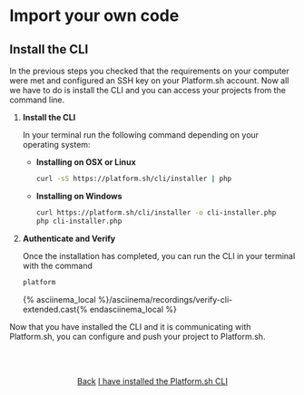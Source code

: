 
# Import your own code

## Install the CLI

In the previous steps you checked that the requirements on your computer were met and configured an SSH key on your Platform.sh account. Now all we have to do is install the CLI and you can access your projects from the command line.

1. **Install the CLI**

    In your terminal run the following command depending on your operating system:

    * **Installing on OSX or Linux**
    
       ```bash
       curl -sS https://platform.sh/cli/installer | php
       ```
       
    * **Installing on Windows**
    
       ```bash
       curl https://platform.sh/cli/installer -o cli-installer.php
       php cli-installer.php
       ```
   
2. **Authenticate and Verify**

   Once the installation has completed, you can run the CLI in your terminal with the command
   
   ```bash
   platform
   ```
    
   {% asciinema_local %}/asciinema/recordings/verify-cli-extended.cast{% endasciinema_local %}
   
Now that you have installed the CLI and it is communicating with Platform.sh, you can configure and push your project to Platform.sh.


<html>
<head>
<link rel="stylesheet" href="/styles/styles.css">
</head>
<body>

<br/><br/>

<center>

<a href="/gettingstarted/own-code/step-2.html" class="buttongen small">Back</a>
<a href="/gettingstarted/own-code/step-4.html" class="buttongen small">I have installed the Platform.sh CLI</a>

</center>

<br/><br/>

</body>
</html>
